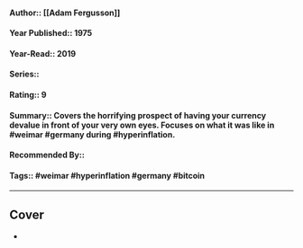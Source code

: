 #### Author:: [[Adam Fergusson]]
#### Year Published:: 1975
#### Year-Read:: 2019
#### Series::
#### Rating:: 9
#### Summary:: Covers the horrifying prospect of having your currency devalue in front of your very own eyes.  Focuses on what it was like in #weimar #germany during #hyperinflation.
#### Recommended By::
#### Tags:: #weimar #hyperinflation #germany #bitcoin 

---
## Cover
- ![]()